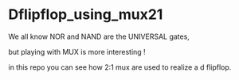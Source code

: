 # Dflipflop_using_mux21

We all know NOR and NAND are the UNIVERSAL gates,

but playing with MUX is more interesting !

in this repo you can see how 2:1 mux are used to realize a d flipflop.
